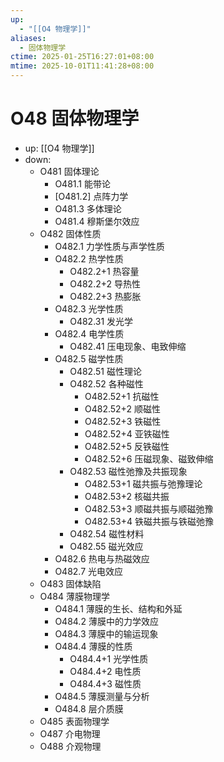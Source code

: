 ```yaml
---
up:
  - "[[O4 物理学]]"
aliases:
  - 固体物理学
ctime: 2025-01-25T16:27:01+08:00
mtime: 2025-10-01T11:41:28+08:00
---
```


# O48 固体物理学

- up: [[O4 物理学]]
- down:	
	- O481 固体理论
		- O481.1 能带论
		- [O481.2] 点阵力学
		- O481.3 多体理论
		- O481.4 穆斯堡尔效应
	- O482 固体性质
		- O482.1 力学性质与声学性质
		- O482.2 热学性质
			- O482.2+1 热容量
			- O482.2+2 导热性
			- O482.2+3 热膨胀
		- O482.3 光学性质
			- O482.31 发光学
		- O482.4 电学性质
			- O482.41 压电现象、电致伸缩
		- O482.5 磁学性质
			- O482.51 磁性理论
			- O482.52 各种磁性
				- O482.52+1 抗磁性
				- O482.52+2 顺磁性
				- O482.52+3 铁磁性
				- O482.52+4 亚铁磁性
				- O482.52+5 反铁磁性
				- O482.52+6 压磁现象、磁致伸缩
			- O482.53 磁性弛豫及共振现象
				- O482.53+1 磁共振与弛豫理论
				- O482.53+2 核磁共振
				- O482.53+3 顺磁共振与顺磁弛豫
				- O482.53+4 铁磁共振与铁磁弛豫
			- O482.54 磁性材料
			- O482.55 磁光效应
		- O482.6 热电与热磁效应
		- O482.7 光电效应
	- O483 固体缺陷
	- O484 薄膜物理学
		- O484.1 薄膜的生长、结构和外延
		- O484.2 薄膜中的力学效应
		- O484.3 薄膜中的输运现象
		- O484.4 薄膜的性质
			- O484.4+1 光学性质
			- O484.4+2 电性质
			- O484.4+3 磁性质
		- O484.5 薄膜测量与分析
		- O484.8 层介质膜
	- O485 表面物理学
	- O487 介电物理
	- O488 介观物理
	

